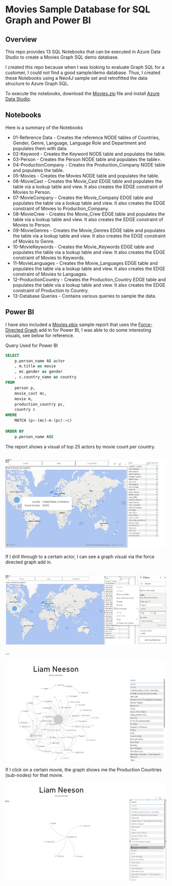 # Movies Sample Database for SQL Graph and Power BI

## Overview
This repo provides 13 SQL Notebooks that can be executed in Azure Data Studio to create a Movies Graph SQL demo database.

I created this repo because when I was looking to evaluate Graph SQL for a customer, I could not find a good sample/demo database.  Thus, I created these Notebooks using a Neo4J sample set and retrofitted the data structure to Azure Graph SQL.

To execute the notebooks, download the [Movies.zip](./files/Movies.zip) file and install [Azure Data Studio](https://learn.microsoft.com/en-us/azure-data-studio/what-is-azure-data-studio).

## Notebooks
Here is a summary of the Notebooks

*  01-Reference Data - Creates the reference NODE tables of Countries, Gender, Genre, Language, Language Role and Department and populates them with data. 
*  02-Keyword - Creates the Keyword NODE table and populates the table.
*  03-Person - Creates the Person NODE table and populates the table>.
*  04-ProductionCompany - Creates the Production_Company NODE table and populates the table.
*  05-Movies - Creates the Movies NODE table and populates the table.
*  06-MovieCast - Creates the Movie_Cast EDGE table and populates the table via a lookup table and view.  It also creates the EDGE constraint of Movies to Person.
*  07-MovieCompany - Creates the Movie_Company EDGE table and populates the table via a lookup table and view.  It also creates the EDGE constraint of Movies to Production_Company.
*  08-MovieCrew - Creates the Movie_Crew EDGE table and populates the table via a lookup table and view.  It also creates the EDGE constraint of Movies to Person.
*  09-MovieGenres - Creates the Movie_Genres EDGE table and populates the table via a lookup table and view.  It also creates the EDGE constraint of Movies to Genre.
*  10-MovieKeywords - Creates the Movie_Keywords EDGE table and populates the table via a lookup table and view.  It also creates the EDGE constraint of Movies to Keywords.
*  11-MovieLanguages - Creates the Movie_Languages EDGE table and populates the table via a lookup table and view.  It also creates the EDGE constraint of Movies to Languages.
*  12-ProductionCountry - Creates the Production_Country EDGE table and populates the table via a lookup table and view.  It also creates the EDGE constraint of Production to Country.
*  13-Database Queries - Contains various queries to sample the data.

## Power BI
I have also included a [Movies.pbix](/files/Movies.pbix) sample report that uses the [Force-Directed Graph](https://appsource.microsoft.com/en-us/product/power-bi-visuals/WA104380764) add in for Power BI, I was able to do some interesting visuals, see below for reference.

Query Used for Power BI
```sql
SELECT 
    p.person_name AS actor
    , m.title as movie
    , mc.gender as gender
    , c.country_name as country
FROM 
    person p, 
    movie_cast mc, 
    movie m, 
    production_country pc, 
    country c
WHERE 
    MATCH (p<-(mc)-m-(pc)->c)

ORDER BY 
    p.person_name ASC
```

The report shows a visual of top 25 actors by movie count per country.<BR>&nbsp;<BR>

![alt picture](/img/powerbi1.jpg)

If I drill through to a certain actor, I can see a graph visual via the force directed graph add in.<BR>&nbsp;<BR>

![alt picture](/img/powerbi2.jpg)

...

![alt picture](/img/powerbi3.jpg)

If I click on a certain movie, the graph shows me the Production Countries (sub-nodes) for that movie. 

![alt picture](/img/powerbi4.jpg)